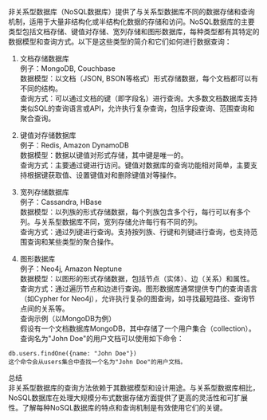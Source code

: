 
非关系型数据库（NoSQL数据库）提供了与关系型数据库不同的数据存储和查询机制，适用于大量非结构化或半结构化数据的存储和访问。NoSQL数据库的主要类型包括文档存储、键值对存储、宽列存储和图形数据库，每种类型都有其特定的数据模型和查询方式。以下是这些类型的简介和它们如何进行数据查询：

1. 文档存储数据库     
例子：MongoDB, Couchbase       
数据模型：以文档（JSON, BSON等格式）形式存储数据，每个文档都可以有不同的结构。       
查询方式：可以通过文档的键（即字段名）进行查询。大多数文档数据库支持类似SQL的查询语言或API，允许执行复杂查询，包括字段查询、范围查询和聚合查询。      
 
2. 键值对存储数据库        
例子：Redis, Amazon DynamoDB      
数据模型：数据以键值对形式存储，其中键是唯一的。       
查询方式：主要通过键进行访问。键值对数据库的查询功能相对简单，主要支持根据键获取值、设置键值对和删除键值对等操作。       

4. 宽列存储数据库         
例子：Cassandra, HBase         
数据模型：以列族的形式存储数据，每个列族包含多个行，每行可以有多个列。与关系型数据库不同，宽列存储允许每行有不同的列。        
查询方式：通过列键进行查询。支持按列族、行键和列键进行查询，也支持范围查询和某些类型的聚合操作。         

5. 图形数据库    
例子：Neo4j, Amazon Neptune    
数据模型：以图形的形式存储数据，包括节点（实体）、边（关系）和属性。     
查询方式：通过遍历节点和边进行查询。图形数据库通常提供专门的查询语言（如Cypher for Neo4j），允许执行复杂的图查询，如寻找最短路径、查询节点间的关系等。     
查询示例（以MongoDB为例）     
假设有一个文档数据库MongoDB，其中存储了一个用户集合（collection）。查询名为"John Doe"的用户文档可以使用如下命令：     

```code
db.users.findOne({name: "John Doe"})
这个命令会从users集合中查找一个名为"John Doe"的用户文档。
```

总结       
非关系型数据库的查询方法依赖于其数据模型和设计用途。与关系型数据库相比，NoSQL数据库在处理大规模分布式数据存储方面提供了更高的灵活性和可扩展性。了解每种NoSQL数据库的特点和查询机制是有效使用它们的关键。
